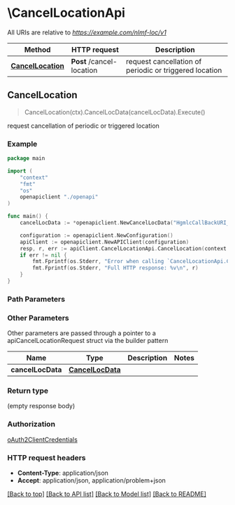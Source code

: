 # \CancelLocationApi

All URIs are relative to *https://example.com/nlmf-loc/v1*

Method | HTTP request | Description
------------- | ------------- | -------------
[**CancelLocation**](CancelLocationApi.md#CancelLocation) | **Post** /cancel-location | request cancellation of periodic or triggered location



## CancelLocation

> CancelLocation(ctx).CancelLocData(cancelLocData).Execute()

request cancellation of periodic or triggered location

### Example

```go
package main

import (
    "context"
    "fmt"
    "os"
    openapiclient "./openapi"
)

func main() {
    cancelLocData := *openapiclient.NewCancelLocData("HgmlcCallBackURI_example", "LdrReference_example") // CancelLocData | 

    configuration := openapiclient.NewConfiguration()
    apiClient := openapiclient.NewAPIClient(configuration)
    resp, r, err := apiClient.CancelLocationApi.CancelLocation(context.Background()).CancelLocData(cancelLocData).Execute()
    if err != nil {
        fmt.Fprintf(os.Stderr, "Error when calling `CancelLocationApi.CancelLocation``: %v\n", err)
        fmt.Fprintf(os.Stderr, "Full HTTP response: %v\n", r)
    }
}
```

### Path Parameters



### Other Parameters

Other parameters are passed through a pointer to a apiCancelLocationRequest struct via the builder pattern


Name | Type | Description  | Notes
------------- | ------------- | ------------- | -------------
 **cancelLocData** | [**CancelLocData**](CancelLocData.md) |  | 

### Return type

 (empty response body)

### Authorization

[oAuth2ClientCredentials](../README.md#oAuth2ClientCredentials)

### HTTP request headers

- **Content-Type**: application/json
- **Accept**: application/json, application/problem+json

[[Back to top]](#) [[Back to API list]](../README.md#documentation-for-api-endpoints)
[[Back to Model list]](../README.md#documentation-for-models)
[[Back to README]](../README.md)

